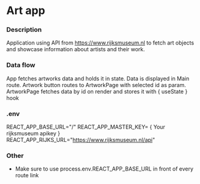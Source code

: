 # Art app

### Description

Application using API from https://www.rijksmuseum.nl to fetch art objects and showcase information about artists and their work.

### Data flow

App fetches artworks data and holds it in state. Data is displayed in Main route.
Artwork button routes to ArtworkPage with selected id as param.
ArtworkPage fetches data by id on render and stores it with { useState } hook

### .env

REACT_APP_BASE_URL="/"
REACT_APP_MASTER_KEY= { Your rijksmuseum apikey }
REACT_APP_RIJKS_URL="https://www.rijksmuseum.nl/api"

### Other

- Make sure to use process.env.REACT_APP_BASE_URL in front of every route link
